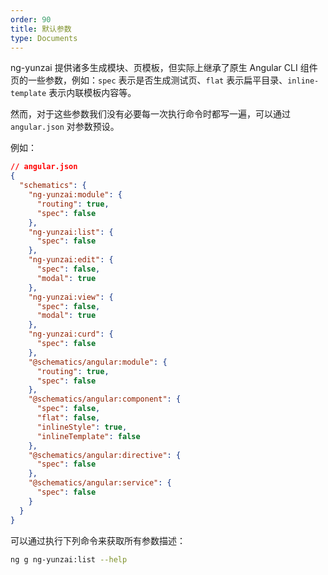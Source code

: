 ```yaml
---
order: 90
title: 默认参数
type: Documents
---
```


ng-yunzai 提供诸多生成模块、页模板，但实际上继承了原生 Angular CLI 组件页的一些参数，例如：`spec` 表示是否生成测试页、`flat` 表示扁平目录、`inline-template` 表示内联模板内容等。

然而，对于这些参数我们没有必要每一次执行命令时都写一遍，可以通过 `angular.json` 对参数预设。

例如：

```json
// angular.json
{
  "schematics": {
    "ng-yunzai:module": {
      "routing": true,
      "spec": false
    },
    "ng-yunzai:list": {
      "spec": false
    },
    "ng-yunzai:edit": {
      "spec": false,
      "modal": true
    },
    "ng-yunzai:view": {
      "spec": false,
      "modal": true
    },
    "ng-yunzai:curd": {
      "spec": false
    },
    "@schematics/angular:module": {
      "routing": true,
      "spec": false
    },
    "@schematics/angular:component": {
      "spec": false,
      "flat": false,
      "inlineStyle": true,
      "inlineTemplate": false
    },
    "@schematics/angular:directive": {
      "spec": false
    },
    "@schematics/angular:service": {
      "spec": false
    }
  }
}
```

可以通过执行下列命令来获取所有参数描述：

```bash
ng g ng-yunzai:list --help
```
